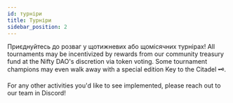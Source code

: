 ```yaml
---
id: турніри
title: Турніри
sidebar_position: 2
---
```


Приєднуйтесь до розваг у щотижневих або щомісячних турнірах! All tournaments may be incentivized by rewards from our community treasury fund at the Nifty DAO's discretion via token voting. Some tournament champions may even walk away with a special edition Key to the Citadel 🗝️.

For any other activities you'd like to see implemented, please reach out to our team in Discord!
